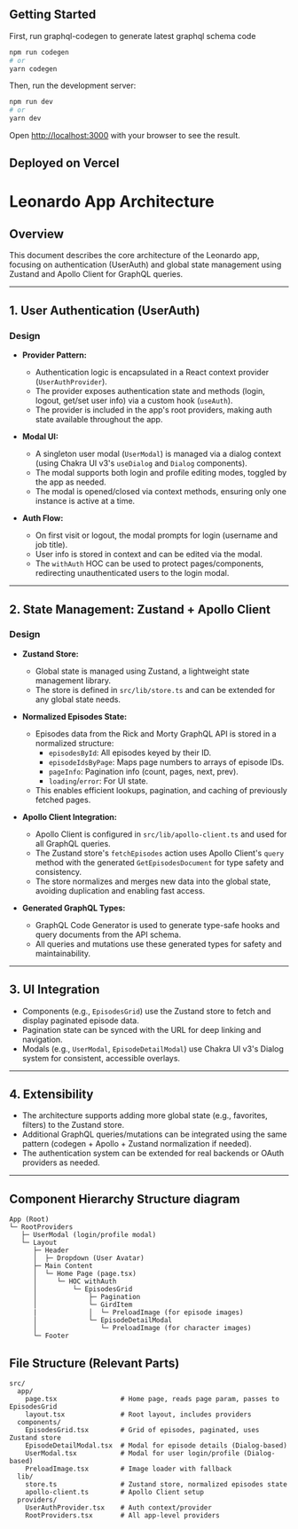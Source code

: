 ## Getting Started

First, run graphql-codegen to generate latest graphql schema code

```bash
npm run codegen
# or
yarn codegen
```

Then, run the development server:

```bash
npm run dev
# or
yarn dev
```

Open [http://localhost:3000](http://localhost:3000) with your browser to see the result.

## Deployed on Vercel


# Leonardo App Architecture

## Overview

This document describes the core architecture of the Leonardo app, focusing on authentication (UserAuth) and global state management using Zustand and Apollo Client for GraphQL queries.

---

## 1. User Authentication (UserAuth)

### Design

- **Provider Pattern:**

  - Authentication logic is encapsulated in a React context provider (`UserAuthProvider`).
  - The provider exposes authentication state and methods (login, logout, get/set user info) via a custom hook (`useAuth`).
  - The provider is included in the app's root providers, making auth state available throughout the app.

- **Modal UI:**

  - A singleton user modal (`UserModal`) is managed via a dialog context (using Chakra UI v3's `useDialog` and `Dialog` components).
  - The modal supports both login and profile editing modes, toggled by the app as needed.
  - The modal is opened/closed via context methods, ensuring only one instance is active at a time.

- **Auth Flow:**
  - On first visit or logout, the modal prompts for login (username and job title).
  - User info is stored in context and can be edited via the modal.
  - The `withAuth` HOC can be used to protect pages/components, redirecting unauthenticated users to the login modal.

---

## 2. State Management: Zustand + Apollo Client

### Design

- **Zustand Store:**

  - Global state is managed using Zustand, a lightweight state management library.
  - The store is defined in `src/lib/store.ts` and can be extended for any global state needs.

- **Normalized Episodes State:**

  - Episodes data from the Rick and Morty GraphQL API is stored in a normalized structure:
    - `episodesById`: All episodes keyed by their ID.
    - `episodeIdsByPage`: Maps page numbers to arrays of episode IDs.
    - `pageInfo`: Pagination info (count, pages, next, prev).
    - `loading`/`error`: For UI state.
  - This enables efficient lookups, pagination, and caching of previously fetched pages.

- **Apollo Client Integration:**

  - Apollo Client is configured in `src/lib/apollo-client.ts` and used for all GraphQL queries.
  - The Zustand store's `fetchEpisodes` action uses Apollo Client's `query` method with the generated `GetEpisodesDocument` for type safety and consistency.
  - The store normalizes and merges new data into the global state, avoiding duplication and enabling fast access.

- **Generated GraphQL Types:**
  - GraphQL Code Generator is used to generate type-safe hooks and query documents from the API schema.
  - All queries and mutations use these generated types for safety and maintainability.

---

## 3. UI Integration

- Components (e.g., `EpisodesGrid`) use the Zustand store to fetch and display paginated episode data.
- Pagination state can be synced with the URL for deep linking and navigation.
- Modals (e.g., `UserModal`, `EpisodeDetailModal`) use Chakra UI v3's Dialog system for consistent, accessible overlays.

---

## 4. Extensibility

- The architecture supports adding more global state (e.g., favorites, filters) to the Zustand store.
- Additional GraphQL queries/mutations can be integrated using the same pattern (codegen + Apollo + Zustand normalization if needed).
- The authentication system can be extended for real backends or OAuth providers as needed.

---

## Component Hierarchy Structure diagram

```
App (Root)
└─ RootProviders
   ├─ UserModal (login/profile modal)
   └─ Layout
      ├─ Header
      │  ├─ Dropdown (User Avatar)
      ├─ Main Content
      │  └─ Home Page (page.tsx)
      │     └─ HOC withAuth
      │         └─ EpisodesGrid
      │             ├─ Pagination
      │             └─ GirdItem
      |             │  └─ PreloadImage (for episode images)
      │             └─ EpisodeDetailModal
      │                └─ PreloadImage (for character images)
      └─ Footer
```

## File Structure (Relevant Parts)

```
src/
  app/
    page.tsx                # Home page, reads page param, passes to EpisodesGrid
    layout.tsx              # Root layout, includes providers
  components/
    EpisodesGrid.tsx        # Grid of episodes, paginated, uses Zustand store
    EpisodeDetailModal.tsx  # Modal for episode details (Dialog-based)
    UserModal.tsx           # Modal for user login/profile (Dialog-based)
    PreloadImage.tsx        # Image loader with fallback
  lib/
    store.ts                # Zustand store, normalized episodes state
    apollo-client.ts        # Apollo Client setup
  providers/
    UserAuthProvider.tsx    # Auth context/provider
    RootProviders.tsx       # All app-level providers
```
